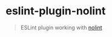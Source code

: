 # eslint-plugin-nolint

> ESLint plugin working with [nolint](https://github.com/HaoChuan9421/nolint)